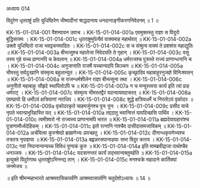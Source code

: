 अध्यायः 014

विदुरेण धृतराष्ट्रं प्रति युधिष्ठिरेण भीष्मादीनां श्राद्धदानाय धनदानाङ्गीकरणनिवेदनम् ॥ 1 ॥

KK-15-01-014-001	वैशम्पायन उवाच ।
KK-15-01-014-001a	एवमुक्तस्तु राज्ञा स विदुरो बुद्धिसत्तमः ।
KK-15-01-014-001c	धृतराष्ट्रमुपेत्यैवं वाक्यमाह महार्थवत् ॥
KK-15-01-014-002a	उक्तो युधिष्ठिरो राजा भवद्वचनमादितः ।
KK-15-01-014-002c	स च संश्रुत्य वाक्यं ते प्रशशंस महाद्युतिः ॥
KK-15-01-014-003a	बीभत्सुश्च महातेजा निवेदयति ते गृहान् ।
KK-15-01-014-003c	वसु तस्य गृहे यच्च प्राणानपि च केवलान् ॥
KK-15-01-014-004a	धर्मराजश्च पुत्रस्ते राज्यं प्राणान्धनानि च ।
KK-15-01-014-004c	अनुजानाति राजर्षे यच्चान्यदपि किञ्चन ॥
KK-15-01-014-005a	भीमस्तु सर्वदुःखानि संस्मृत्य बहुलान्युत ।
KK-15-01-014-005c	कृच्छ्रादिव महाबाहुरनुजज्ञे विनिःश्वसन् ॥
KK-15-01-014-006a	स राजन्धर्मशीलेन राज्ञा बीभत्सुना तथा ।
KK-15-01-014-006c	अनुनीतो महाबाहुः सौहृदे स्थापितोऽपि च ॥
KK-15-01-014-007a	न च मन्युस्त्वया कार्य इति त्वां प्राह धर्मराट् ।
KK-15-01-014-007c	संस्मृत्य भीमस्तद्वैरं यदन्यायवदाचरत् ॥
KK-15-01-014-008a	एवम्प्रायो हि धर्मोऽयं क्षत्रियाणां नराधिप ।
KK-15-01-014-008c	शुद्धे क्षत्रियधर्मे च निरतोऽयं वृकोदरः ॥
KK-15-01-014-009a	वृकोदरकृते चाहमर्जुनश्च पुनः पुनः ।
KK-15-01-014-009c	प्रसीद याचे नृपते भवान्प्रभुरिहास्ति यत् ॥
KK-15-01-014-010a	तद्ददातु भवान्वित्तं यावदिच्छसि पार्थिव ।
KK-15-01-014-010c	त्वमीश्वरो नो राज्यस्य प्राणानामपि भारत ॥
KK-15-01-014-011a	ब्रह्मदेयाग्रहारांश्च पुत्राणामौर्ध्वदेहिकम् ।
KK-15-01-014-011c	इतो रत्नानि गाश्चैव दासीदासमजाविकम् ॥
KK-15-01-014-012a	अर्चयित्वा कुरुश्रेष्ठो ब्राह्मणेभ्यः प्रयच्छतु ।
KK-15-01-014-012c	दीनान्धकृपणेभ्यश्च तत्रतत्र नृपाज्ञया ॥
KK-15-01-014-013a	बह्वन्नरसपानाढ्याः सभा विदुर कारय ।
KK-15-01-014-013c	गवां निपानान्यन्यच्च विविधं पुण्यकं कुरु ॥
KK-15-01-014-014a	इति मामब्रवीद्राजा पार्थश्चैव धनञ्जयः ।
KK-15-01-014-014c	यदत्रानन्तरं कार्यं तद्भवान्वक्तुमर्हति ॥
KK-15-01-014-015a	इत्युक्ते विदुरेणाथ धृतराष्ट्रोऽभिनन्द्य तान् ।
KK-15-01-014-015c	मनश्चक्रे महादाने कार्तिक्यां जनमेजय ॥

॥ इति श्रीमन्महाभारते आश्रमवासिकपर्वणि आश्रमवासपर्वणि चतुर्दशोऽध्यायः ॥ 14 ॥
